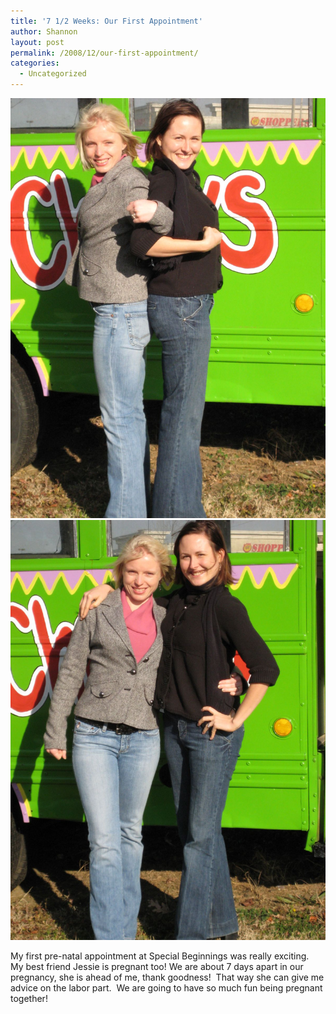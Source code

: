 ```yaml
---
title: '7 1/2 Weeks: Our First Appointment'
author: Shannon
layout: post
permalink: /2008/12/our-first-appointment/
categories:
  - Uncategorized
---
```


<img src="/wp-content/uploads/2009/04/babybellyphotos-1002.jpg" />

<img src="/wp-content/uploads/2009/04/babybellyphotos-0992.jpg" />

My first pre-natal appointment at Special Beginnings was really exciting.  My best friend Jessie is pregnant too! We are about 7 days apart in our pregnancy, she is ahead of me, thank goodness!  That way she can give me advice on the labor part.  We are going to have so much fun being pregnant together!
